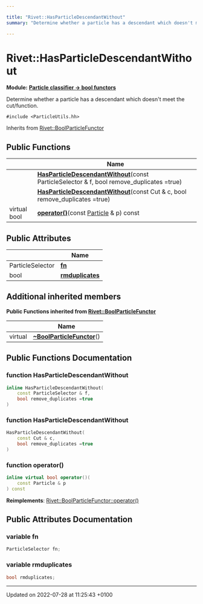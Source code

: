 ```yaml
---

title: "Rivet::HasParticleDescendantWithout"
summary: "Determine whether a particle has a descendant which doesn't meet the cut/function. "

---
```


# Rivet::HasParticleDescendantWithout

**Module:** **[Particle classifier -> bool functors](http://example.org/modules/group__particleutils__p2bool/)**



Determine whether a particle has a descendant which doesn't meet the cut/function. 


`#include <ParticleUtils.hh>`

Inherits from [Rivet::BoolParticleFunctor](http://example.org/classes/structrivet_1_1boolparticlefunctor/)

## Public Functions

|                | Name           |
| -------------- | -------------- |
| | **[HasParticleDescendantWithout](http://example.org/classes/structrivet_1_1hasparticledescendantwithout/#function-hasparticledescendantwithout)**(const ParticleSelector & f, bool remove_duplicates =true) |
| | **[HasParticleDescendantWithout](http://example.org/classes/structrivet_1_1hasparticledescendantwithout/#function-hasparticledescendantwithout)**(const Cut & c, bool remove_duplicates =true) |
| virtual bool | **[operator()](http://example.org/classes/structrivet_1_1hasparticledescendantwithout/#function-operator())**(const <a href="http://example.org/classes/classrivet_1_1particle/">Particle</a> & p) const |

## Public Attributes

|                | Name           |
| -------------- | -------------- |
| ParticleSelector | **[fn](http://example.org/classes/structrivet_1_1hasparticledescendantwithout/#variable-fn)**  |
| bool | **[rmduplicates](http://example.org/classes/structrivet_1_1hasparticledescendantwithout/#variable-rmduplicates)**  |

## Additional inherited members

**Public Functions inherited from [Rivet::BoolParticleFunctor](http://example.org/classes/structrivet_1_1boolparticlefunctor/)**

|                | Name           |
| -------------- | -------------- |
| virtual | **[~BoolParticleFunctor](http://example.org/classes/structrivet_1_1boolparticlefunctor/#function-~boolparticlefunctor)**() |


## Public Functions Documentation

### function HasParticleDescendantWithout

```cpp
inline HasParticleDescendantWithout(
    const ParticleSelector & f,
    bool remove_duplicates =true
)
```


### function HasParticleDescendantWithout

```cpp
HasParticleDescendantWithout(
    const Cut & c,
    bool remove_duplicates =true
)
```


### function operator()

```cpp
inline virtual bool operator()(
    const Particle & p
) const
```


**Reimplements**: [Rivet::BoolParticleFunctor::operator()](http://example.org/classes/structrivet_1_1boolparticlefunctor/#function-operator())


## Public Attributes Documentation

### variable fn

```cpp
ParticleSelector fn;
```


### variable rmduplicates

```cpp
bool rmduplicates;
```


-------------------------------

Updated on 2022-07-28 at 11:25:43 +0100